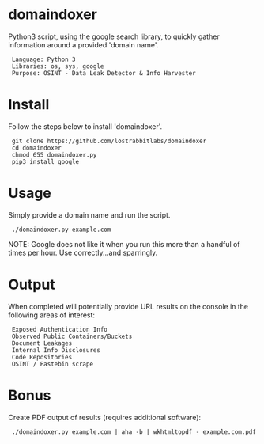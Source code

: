 # domaindoxer
Python3 script, using the google search library, to quickly gather information around a provided 'domain name'.

     Language: Python 3
     Libraries: os, sys, google
     Purpose: OSINT - Data Leak Detector & Info Harvester


# Install
Follow the steps below to install 'domaindoxer'.

     git clone https://github.com/lostrabbitlabs/domaindoxer
     cd domaindoxer
     chmod 655 domaindoxer.py
     pip3 install google


# Usage
Simply provide a domain name and run the script.

     ./domaindoxer.py example.com


NOTE: Google does not like it when you run this more than a handful of times per hour. Use correctly...and sparringly.


# Output
When completed will potentially provide URL results on the console in the following areas of interest:

     Exposed Authentication Info
     Observed Public Containers/Buckets
     Document Leakages
     Internal Info Disclosures
     Code Repositories
     OSINT / Pastebin scrape

# Bonus
Create PDF output of results (requires additional software):

     ./domaindoxer.py example.com | aha -b | wkhtmltopdf - example.com.pdf


